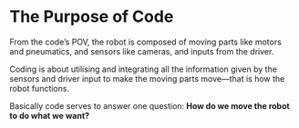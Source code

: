 # The Purpose of Code

From the code’s POV, the robot is composed of moving parts like motors and pneumatics, and sensors like cameras, and inputs from the driver. 

Coding is about utilising and integrating all the information given by the sensors and driver input to make the moving parts move—that is how the robot functions. 

Basically code serves to answer one question:
**How do we move the robot to do what we want?**